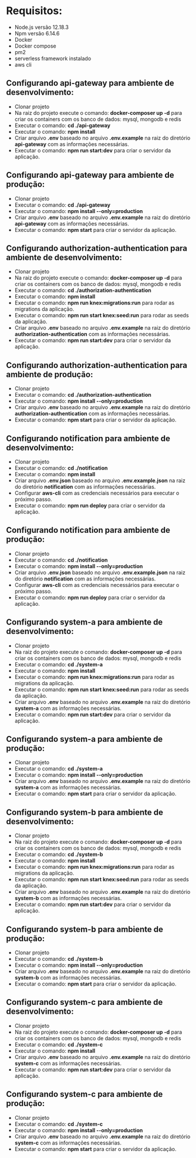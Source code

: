 Requisitos:
===========

- Node.js versão 12.18.3
- Npm versão 6.14.6
- Docker 
- Docker compose
- pm2
- serverless framework instalado
- aws cli

Configurando api-gateway para ambiente de desenvolvimento:
----------------------------------------------------------

- Clonar projeto
- Na raiz do projeto execute o comando: **docker-composer up -d** para criar os containers com os banco de dados: mysql, mongodb e redis
- Executar o comando: **cd ./api-gateway**
- Executar o comando: **npm install**
- Criar arquivo **.env** baseado no arquivo **.env.example** na raiz do diretório **api-gateway** com as informações necessárias.
- Executar o comando: **npm run start:dev** para criar o servidor da aplicação.

Configurando api-gateway para ambiente de produção:
----------------------------------------------------------

- Clonar projeto
- Executar o comando: **cd ./api-gateway**
- Executar o comando: **npm install --only=production**
- Criar arquivo **.env** baseado no arquivo **.env.example** na raiz do diretório **api-gateway** com as informações necessárias.
- Executar o comando: **npm start** para criar o servidor da aplicação.



Configurando authorization-authentication para ambiente de desenvolvimento:
----------------------------------------------------------

- Clonar projeto
- Na raiz do projeto execute o comando: **docker-composer up -d** para criar os containers com os banco de dados: mysql, mongodb e redis
- Executar o comando: **cd ./authorization-authentication**
- Executar o comando: **npm install**
- Executar o comando: **npm run knex:migrations:run** para rodar as migrations da aplicação.
- Executar o comando: **npm run start knex:seed:run** para rodar as seeds da aplicação.
- Criar arquivo **.env** baseado no arquivo **.env.example** na raiz do diretório **authorization-authentication** com as informações necessárias.
- Executar o comando: **npm run start:dev** para criar o servidor da aplicação.

Configurando authorization-authentication para ambiente de produção:
----------------------------------------------------------

- Clonar projeto
- Executar o comando: **cd ./authorization-authentication**
- Executar o comando: **npm install --only=production**
- Criar arquivo **.env** baseado no arquivo **.env.example** na raiz do diretório **authorization-authentication** com as informações necessárias.
- Executar o comando: **npm start** para criar o servidor da aplicação.




Configurando notification para ambiente de desenvolvimento:
----------------------------------------------------------

- Clonar projeto
- Executar o comando: **cd ./notification**
- Executar o comando: **npm install**
- Criar arquivo **.env.json** baseado no arquivo **.env.example.json** na raiz do diretório **notification** com as informações necessárias.
- Configurar **aws-cli** com as credenciais necessários para executar o próximo passo.
- Executar o comando: **npm run deploy** para criar o servidor da aplicação.



Configurando notification para ambiente de produção:
----------------------------------------------------------

- Clonar projeto
- Executar o comando: **cd ./notification**
- Executar o comando: **npm install --only=production**
- Criar arquivo **.env.json** baseado no arquivo **.env.example.json** na raiz do diretório **notification** com as informações necessárias.
- Configurar **aws-cli** com as credenciais necessários para executar o próximo passo.
- Executar o comando: **npm run deploy** para criar o servidor da aplicação.




Configurando system-a para ambiente de desenvolvimento:
----------------------------------------------------------

- Clonar projeto
- Na raiz do projeto execute o comando: **docker-composer up -d** para criar os containers com os banco de dados: mysql, mongodb e redis
- Executar o comando: **cd ./system-a**
- Executar o comando: **npm install**
- Executar o comando: **npm run knex:migrations:run** para rodar as migrations da aplicação.
- Executar o comando: **npm run start knex:seed:run** para rodar as seeds da aplicação.
- Criar arquivo **.env** baseado no arquivo **.env.example** na raiz do diretório **system-a** com as informações necessárias.
- Executar o comando: **npm run start:dev** para criar o servidor da aplicação.

Configurando system-a para ambiente de produção:
----------------------------------------------------------

- Clonar projeto
- Executar o comando: **cd ./system-a**
- Executar o comando: **npm install --only=production**
- Criar arquivo **.env** baseado no arquivo **.env.example** na raiz do diretório **system-a** com as informações necessárias.
- Executar o comando: **npm start** para criar o servidor da aplicação.




Configurando system-b para ambiente de desenvolvimento:
----------------------------------------------------------

- Clonar projeto
- Na raiz do projeto execute o comando: **docker-composer up -d** para criar os containers com os banco de dados: mysql, mongodb e redis
- Executar o comando: **cd ./system-b**
- Executar o comando: **npm install**
- Executar o comando: **npm run knex:migrations:run** para rodar as migrations da aplicação.
- Executar o comando: **npm run start knex:seed:run** para rodar as seeds da aplicação.
- Criar arquivo **.env** baseado no arquivo **.env.example** na raiz do diretório **system-b** com as informações necessárias.
- Executar o comando: **npm run start:dev** para criar o servidor da aplicação.

Configurando system-b para ambiente de produção:
----------------------------------------------------------

- Clonar projeto
- Executar o comando: **cd ./system-b**
- Executar o comando: **npm install --only=production**
- Criar arquivo **.env** baseado no arquivo **.env.example** na raiz do diretório **system-b** com as informações necessárias.
- Executar o comando: **npm start** para criar o servidor da aplicação.





Configurando system-c para ambiente de desenvolvimento:
----------------------------------------------------------

- Clonar projeto
- Na raiz do projeto execute o comando: **docker-composer up -d** para criar os containers com os banco de dados: mysql, mongodb e redis
- Executar o comando: **cd ./system-c**
- Executar o comando: **npm install**
- Criar arquivo **.env** baseado no arquivo **.env.example** na raiz do diretório **system-c** com as informações necessárias.
- Executar o comando: **npm run start:dev** para criar o servidor da aplicação.

Configurando system-c para ambiente de produção:
----------------------------------------------------------

- Clonar projeto
- Executar o comando: **cd ./system-c**
- Executar o comando: **npm install --only=production**
- Criar arquivo **.env** baseado no arquivo **.env.example** na raiz do diretório **system-c** com as informações necessárias.
- Executar o comando: **npm start** para criar o servidor da aplicação.

